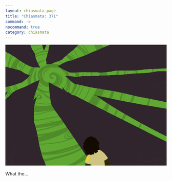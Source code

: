 ```yaml
---
layout: chiasmata_page
title: "Chiasmata: 371"
command: ->
nocommand: true
category: chiasmata
---
```


![371](/chiasmata/images/narrative/369.png)

What the...